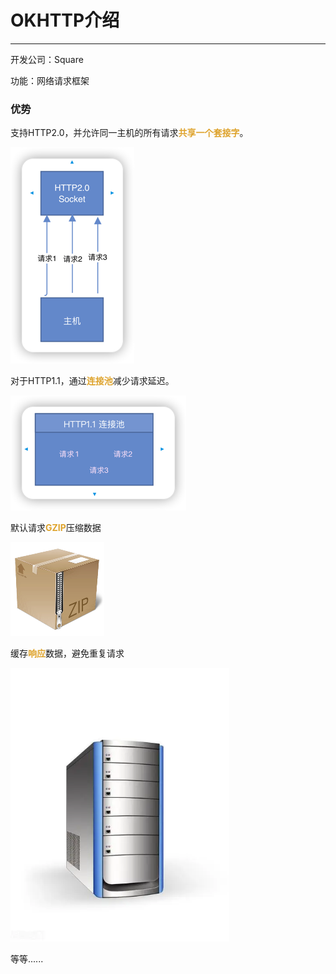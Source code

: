 # OKHTTP介绍

***
开发公司：Square

功能：网络请求框架

### 优势
支持HTTP2.0，并允许同一主机的所有请求<font color=#dea32c>**共享一个套接字**</font>。

![](img/4d7cb88e.png)

对于HTTP1.1，通过<font color=#dea32c>**连接池**</font>减少请求延迟。

![](img/2bd622e8.png)

默认请求<font color=#dea32c>**GZIP**</font>压缩数据

![](img/cc1c9ccf.png)

缓存<font color=#dea32c>**响应**</font>数据，避免重复请求

![](img/61219707.png)

等等......



